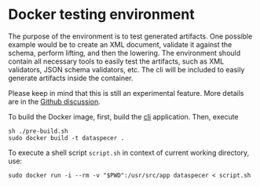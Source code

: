 # Docker testing environment

The purpose of the environment is to test generated artifacts. One possible example would be to create an XML document, validate it against the schema, perform lifting, and then the lowering. The environment should contain all necessary tools to easily test the artifacts, such as XML validators, JSON schema validators, etc. The cli will be included to easily generate artifacts inside the container.

Please keep in mind that this is still an experimental feature. More details are in the [Github discussion](https://github.com/mff-uk/dataspecer/discussions/183).

To build the Docker image, first, build the [cli](../../applications/cli) application. Then, execute
```shell
sh ./pre-build.sh
sudo docker build -t dataspecer .
```

To execute a shell script `script.sh` in context of current working directory, use:
```shell
sudo docker run -i --rm -v "$PWD":/usr/src/app dataspecer < script.sh
```
